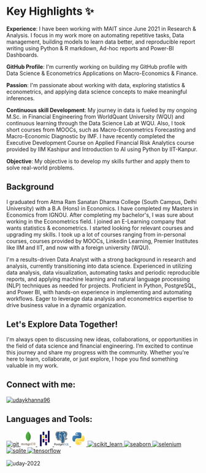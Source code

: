 # Key Highlights ✨

**Experience**: I have been working with MAIT since June 2021 in Research & Analysis. I focus in my work more on automating repetitive tasks, Data management, building models to learn data better, and reproducible report writing using Python & R markdown, Ad-hoc reports and Power-BI Dashboards.<br/>

**GitHub Profile**: I'm currently working on building my GitHub profile with Data Science & Econometrics Applications on Macro-Economics & Finance.<br/>

**Passion**: I'm passionate about working with data, exploring statistics & econometrics, and applying data science concepts to make meaningful inferences.<br/> 

**Continuous skill Development**: My journey in data is fueled by my ongoing M.Sc. in Financial Engineering from WorldQuant University (WQU) and continuous learning through the Data Science Lab at WQU. Also, I took short courses from MOOCs, such as Macro-Econometrics Forecasting and Macro-Economic Diagnostic by IMF. I have recently completed the Executive Development Course on Applied Financial Risk Analytics course provided by IIM Kashipur and Introduction to AI using Python by IIT-Kanpur.<br/>

**Objective**: My objective is to develop my skills further and apply them to solve real-world problems.<br/>

## Background

I graduated from Atma Ram Sanatan Dharma College (South Campus, Delhi University) with a B.A (Hons) in Economics. I have completed my Masters in Economics from IGNOU. After completing my bachelor's, I was sure about working in the Econometrics field. I joined an E-Learning company that wants statistics & econometrics. I started looking for relevant courses and upgrading my skills. I took up a lot of courses ranging from in-personal courses, courses provided by MOOCs, Linkedin Learning, Premier Institutes like IIM and IIT, and now with a foreign university (WQU).
<br/>

I'm a results-driven Data Analyst with a strong background in research and analysis, currently transitioning into data science. Experienced in utilizing data analysis, data visualization, automating tasks and periodic reproducible reports, and applying machine learning and natural language processing (NLP) techniques as needed for projects. Proficient in Python, PostgreSQL, and Power BI, with hands-on experience in implementing and automating workflows. Eager to leverage data analysis and econometrics expertise to drive business value in a dynamic organization.

## Let's Explore Data Together!

I'm always open to discussing new ideas, collaborations, or opportunities in the field of data science and financial engineering. I’m excited to continue this journey and share my progress with the community. Whether you're here to learn, collaborate, or just explore, I hope you find something valuable in my work.

## Connect with me:

<p align="left">
<a href="https://linkedin.com/in/udaykhanna96" target="blank"><img align="center" src="https://raw.githubusercontent.com/rahuldkjain/github-profile-readme-generator/master/src/images/icons/Social/linked-in-alt.svg" alt="udaykhanna96" height="30" width="40" /></a>
</p>

## Languages and Tools:

<p align="left"> <a href="https://git-scm.com/" target="_blank" rel="noreferrer"> <img src="https://www.vectorlogo.zone/logos/git-scm/git-scm-icon.svg" alt="git" width="40" height="40"/> </a> <a href="https://www.mongodb.com/" target="_blank" rel="noreferrer"> <img src="https://raw.githubusercontent.com/devicons/devicon/master/icons/mongodb/mongodb-original-wordmark.svg" alt="mongodb" width="40" height="40"/> </a> <a href="https://pandas.pydata.org/" target="_blank" rel="noreferrer"> <img src="https://raw.githubusercontent.com/devicons/devicon/2ae2a900d2f041da66e950e4d48052658d850630/icons/pandas/pandas-original.svg" alt="pandas" width="40" height="40"/> </a> <a href="https://www.postgresql.org" target="_blank" rel="noreferrer"> <img src="https://raw.githubusercontent.com/devicons/devicon/master/icons/postgresql/postgresql-original-wordmark.svg" alt="postgresql" width="40" height="40"/> </a> <a href="https://www.python.org" target="_blank" rel="noreferrer"> <img src="https://raw.githubusercontent.com/devicons/devicon/master/icons/python/python-original.svg" alt="python" width="40" height="40"/> </a> <a href="https://scikit-learn.org/" target="_blank" rel="noreferrer"> <img src="https://upload.wikimedia.org/wikipedia/commons/0/05/Scikit_learn_logo_small.svg" alt="scikit_learn" width="40" height="40"/> </a> <a href="https://seaborn.pydata.org/" target="_blank" rel="noreferrer"> <img src="https://seaborn.pydata.org/_images/logo-mark-lightbg.svg" alt="seaborn" width="40" height="40"/> </a> <a href="https://www.selenium.dev" target="_blank" rel="noreferrer"> <img src="https://raw.githubusercontent.com/detain/svg-logos/780f25886640cef088af994181646db2f6b1a3f8/svg/selenium-logo.svg" alt="selenium" width="40" height="40"/> </a> <a href="https://www.sqlite.org/" target="_blank" rel="noreferrer"> <img src="https://www.vectorlogo.zone/logos/sqlite/sqlite-icon.svg" alt="sqlite" width="40" height="40"/> </a> <a href="https://www.tensorflow.org" target="_blank" rel="noreferrer"> <img src="https://www.vectorlogo.zone/logos/tensorflow/tensorflow-icon.svg" alt="tensorflow" width="40" height="40"/> </a> </p>

<p><img align="center" src="https://github-readme-stats.vercel.app/api/top-langs?username=uday-2022&show_icons=true&locale=en&layout=compact" alt="uday-2022" /></p>
